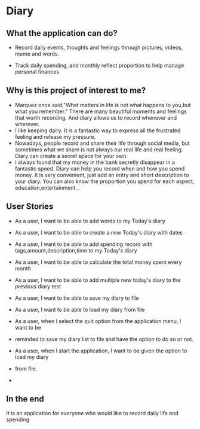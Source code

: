 # Diary

## What the application can do?


- Record daily events, thoughts and feelings through pictures, videos, meme and words. 

- Track daily spending, and monthly reflect proportion to help manage personal finances




## Why is this project of interest to me?


- Marquez once said,"What matters in life is not what happens to you,but what you remember." There are many beautiful moments and feelings that worth recording. And diary allows us to record whenever and wherever. 
- I like keeping dairy. It is a fantastic way to express all the frustrated feeling and release my pressure.
- Nowadays, people record and share their life through social media, but sometimes what we share is not always our real life and real feeling. Diary can create a secret space for your own.
- I always found that my money in the bank secretly disappear in a fantastic speed. Diary can help you record when and how you spend money. It is very convenient, just add an entry and short description to your diary. You can also know the proportion you spend for each aspect, education,entertainment...

## User Stories
- As a user, I want to be able to add words to my Today's diary
- As a user, I want to be able to create a new Today's diary with dates
- As a user, I want to be able to add spending record with tags,amount,description,time to my Today's diary
- As a user, I want to be able to calculate the total money spent every month
- As a user, I want to be able to add multiple new today's diary to the previous diary test

- As a user, I want to be able to save my diary to file
- As a user, I want to be able to load my diary from file
- As a user, when I select the quit option from the application menu, I want to be
- reminded to save my diary list to file and have the option to do so or not.
- As a user, when I start the application, I want to be given the option to load my diary 
- from file.
- 



## In the end
It is an application for everyone who would like to record daily life and spending 

